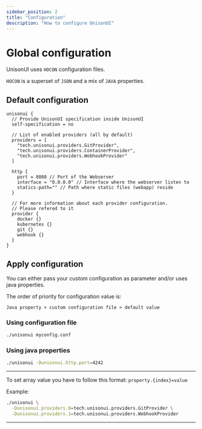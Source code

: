 ```yaml
---
sidebar_position: 2
title: "Configuration"
description: "How to configure UnisonUI"
---
```


# Global configuration

UnisonUI uses `HOCON` configuration files.

`HOCON` is a superset of `JSON` and a mix of `JAVA` properties.

## Default configuration

```hocon
unisonui {
  // Provide UnisonUI specification inside UnisonUI
  self-specification = no

  // List of enabled providers (all by default)
  providers = [
    "tech.unisonui.providers.GitProvider",
    "tech.unisonui.providers.ContainerProvider",
    "tech.unisonui.providers.WebhookProvider"
  ]

  http {
    port = 8080 // Port of the Webserver
    interface = "0.0.0.0" // Interface where the webserver listen to
    statics-path="" // Path where static files (webapp) reside
  }

  // For more information about each provider configuration.
  // Please refered to it
  provider {
    docker {}
    kubernetes {}
    git {}
    webhook {}
  }
}
```

## Apply configuration

You can either pass your custom configuration as parameter
and/or uses java properties.

The order of priority for configuration value is:

```
Java property > custom configuration file > default value
```

### Using configuration file

```sh
./unisonui myconfig.conf
```

### Using java properties

```sh
./unisonui -Dunisonui.http.port=4242
```

-----
To set array value you have to follow this format: `property.{index}=value`

Example:

```sh
./unisonui \
  -Dunisonui.providers.0=tech.unisonui.providers.GitProvider \
  -Dunisonui.providers.1=tech.unisonui.providers.WebhookProvider
```

-----

